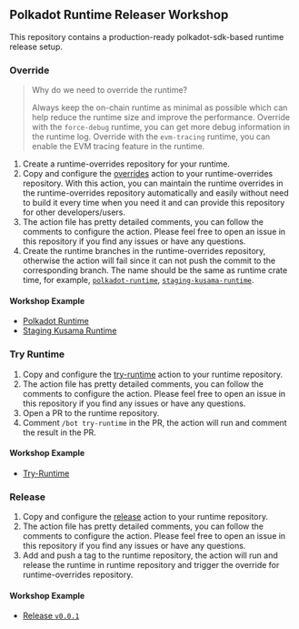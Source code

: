 ## Polkadot Runtime Releaser Workshop
This repository contains a production-ready polkadot-sdk-based runtime release setup.

### Override
> Why do we need to override the runtime?
>
> Always keep the on-chain runtime as minimal as possible which can help reduce the runtime size and improve the performance.
> Override with the `force-debug` runtime, you can get more debug information in the runtime log.
> Override with the `evm-tracing` runtime, you can enable the EVM tracing feature in the runtime.

1. Create a runtime-overrides repository for your runtime.
2. Copy and configure the [overrides](.github/workflows/override.yml) action to your runtime-overrides repository. With this action, you can maintain the runtime overrides in the runtime-overrides repository automatically and easily without need to build it every time when you need it and can provide this repository for other developers/users.
3. The action file has pretty detailed comments, you can follow the comments to configure the action. Please feel free to open an issue in this repository if you find any issues or have any questions.
4. Create the runtime branches in the runtime-overrides repository, otherwise the action will fail since it can not push the commit to the corresponding branch. The name should be the same as runtime crate time, for example, [`polkadot-runtime`](https://github.com/polkadot-fellows/runtimes/blob/2e73a6c90159b723c741b1a5b5898ba002c5e87d/relay/polkadot/Cargo.toml#L2), [`staging-kusama-runtime`](https://github.com/polkadot-fellows/runtimes/blob/2e73a6c90159b723c741b1a5b5898ba002c5e87d/relay/kusama/Cargo.toml#L7).

#### Workshop Example
- [Polkadot Runtime](https://github.com/hack-ink/polkadot-runtime-releaser-workshop/tree/polkadot-runtime)
- [Staging Kusama Runtime](https://github.com/hack-ink/polkadot-runtime-releaser-workshop/tree/staging-kusama-runtime)

### Try Runtime
1. Copy and configure the [try-runtime](.github/workflows/try-runtime.yml) action to your runtime repository.
2. The action file has pretty detailed comments, you can follow the comments to configure the action. Please feel free to open an issue in this repository if you find any issues or have any questions.
3. Open a PR to the runtime repository.
4. Comment `/bot try-runtime` in the PR, the action will run and comment the result in the PR.

#### Workshop Example
- [Try-Runtime](https://github.com/hack-ink/polkadot-runtime-releaser-workshop/pull/3)

### Release
1. Copy and configure the [release](.github/workflows/release.yml) action to your runtime repository.
2. The action file has pretty detailed comments, you can follow the comments to configure the action. Please feel free to open an issue in this repository if you find any issues or have any questions.
3. Add and push a tag to the runtime repository, the action will run and release the runtime in runtime repository and trigger the override for runtime-overrides repository.

#### Workshop Example
- [Release `v0.0.1`](https://github.com/hack-ink/polkadot-runtime-releaser-workshop/releases/tag/v0.0.1)
